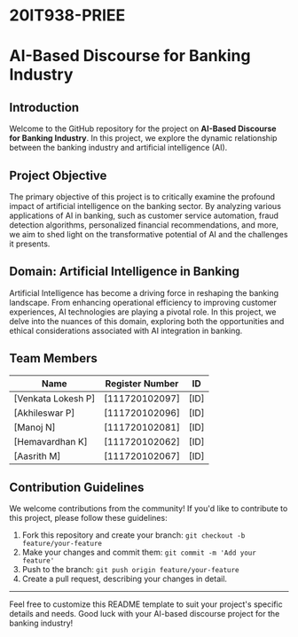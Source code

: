# 20IT938-PRIEE

# AI-Based Discourse for Banking Industry

## Introduction
Welcome to the GitHub repository for the project on **AI-Based Discourse for Banking Industry**. In this project, we explore the dynamic relationship between the banking industry and artificial intelligence (AI).

## Project Objective
The primary objective of this project is to critically examine the profound impact of artificial intelligence on the banking sector. By analyzing various applications of AI in banking, such as customer service automation, fraud detection algorithms, personalized financial recommendations, and more, we aim to shed light on the transformative potential of AI and the challenges it presents.

## Domain: Artificial Intelligence in Banking
Artificial Intelligence has become a driving force in reshaping the banking landscape. From enhancing operational efficiency to improving customer experiences, AI technologies are playing a pivotal role. In this project, we delve into the nuances of this domain, exploring both the opportunities and ethical considerations associated with AI integration in banking.

## Team Members
| Name                | Register Number   | ID                |
|---------------------|-------------------|-------------------|
| [Venkata Lokesh P]  | [111720102097] | [ID]              |
| [Akhileswar P]     | [111720102096] | [ID]              |
| [Manoj N]     | [111720102081] | [ID]              |
| [Hemavardhan K]     | [111720102062] | [ID]              |
| [Aasrith M]     | [111720102067] | [ID]              |


## Contribution Guidelines
We welcome contributions from the community! If you'd like to contribute to this project, please follow these guidelines:

1. Fork this repository and create your branch: `git checkout -b feature/your-feature`
2. Make your changes and commit them: `git commit -m 'Add your feature'`
3. Push to the branch: `git push origin feature/your-feature`
4. Create a pull request, describing your changes in detail.

---

Feel free to customize this README template to suit your project's specific details and needs. Good luck with your AI-based discourse project for the banking industry!

